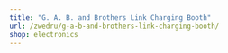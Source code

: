 ```yaml
---
title: "G. A. B. and Brothers Link Charging Booth"
url: /zwedru/g-a-b-and-brothers-link-charging-booth/
shop: electronics
---
```

